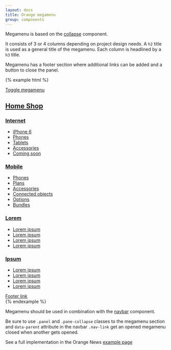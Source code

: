 ```yaml
---
layout: docs
title: Orange megamenu
group: components
---
```


Megamenu is based on the [collapse](../collapse) component.

It consists of 3 or 4 columns depending on project design needs. A `h2` title is used as a general title of the megamenu. Each column is headlined by a `h3` title.

Megamenu has a footer section where additional links can be added and a button to close the panel.

{% example html %}
<!-- megamenu toggle -->
<a class="btn btn-info" data-toggle="collapse" href="#collapseExample" aria-expanded="false" aria-controls="collapseExample">
    Toggle megamenu
</a>

<!-- megamenu content -->
<div class="mega-menu panel" style="position: static;">
    <div class="collapse panel-collapse in" id="collapseExample" aria-labelledby="menu_title">
        <div class="container">
            <h2 aria-hidden="true" id="menu_title"><a href="#">Home Shop</a></h2>
            <div class="row">
                <div class="col-xs-12 col-sm-12 col-md-3">
                    <h3 id="list_title_1"><a href="#">Internet</a></h3>
                    <ul aria-labelledby="list_title_1" role="menu">
                        <li role="menuitem"><a href="#">iPhone 6</a></li>
                        <li role="menuitem"><a href="#">Phones </a></li>
                        <li role="menuitem"><a href="#">Tablets</a></li>
                        <li role="menuitem"><a href="#">Accessories</a></li>
                        <li role="menuitem"><a href="#">Coming soon</a></li>
                    </ul>
                </div>
                <div class="col-xs-12 col-sm-12 col-md-3">
                    <h3 id="list_title_2"><a href="#">Mobile</a></h3>
                    <ul aria-labelledby="list_title_2" role="menu">
                        <li role="menuitem"><a href="#">Phones </a></li>
                        <li role="menuitem"><a href="#">Plans</a></li>
                        <li role="menuitem"><a href="#">Accessories</a></li>
                        <li role="menuitem"><a href="#">Connected objects</a></li>
                        <li role="menuitem"><a href="#">Options</a></li>
                        <li role="menuitem"><a href="#">Bundles</a></li>
                    </ul>
                </div>
                <div class="col-xs-12 col-sm-12 col-md-3">
                    <h3 id="list_title_2"><a href="#">Lorem</a></h3>
                    <ul aria-labelledby="list_title_2" role="menu">
                        <li role="menuitem"><a href="#">Lorem ipsum </a></li>
                        <li role="menuitem"><a href="#">Lorem ipsum</a></li>
                        <li role="menuitem"><a href="#">Lorem ipsum</a></li>
                        <li role="menuitem"><a href="#">Lorem ipsum</a></li>
                    </ul>
                </div>
                <div class="col-xs-12 col-sm-12 col-md-3">
                    <h3 id="list_title_2"><a href="#">Ipsum</a></h3>
                    <ul aria-labelledby="list_title_2" role="menu">
                        <li role="menuitem"><a href="#">Lorem ipsum </a></li>
                        <li role="menuitem"><a href="#">Lorem ipsum</a></li>
                        <li role="menuitem"><a href="#">Lorem ipsum</a></li>
                        <li role="menuitem"><a href="#">Lorem ipsum</a></li>
                    </ul>
                </div>
            </div>
            <div class="row footer">
                <div class="pull-md-left">
                    <a href="#">Footer link</a>
                </div>
                <div class="pull-md-right hidden-xs-down">
                    <a data-toggle="collapse" href="#collapseExample" aria-expanded="false" aria-controls="#collapseExample" title="close shop menu"><span class="icon-delete"></span></a>
                </div>
            </div>
        </div>
    </div>
</div>
{% endexample %}

Megamenu should be used in combination with the [navbar](../navbar) component.

Be sure to use `.panel` and `.pane-collapse` classes to the megamenu section and `data-parent` attribute in the navbar `.nav-link` get an opened megamenu closed when another gets opened.

See a full implementation in the Orange News [example page](../..//examples/orange-news/)